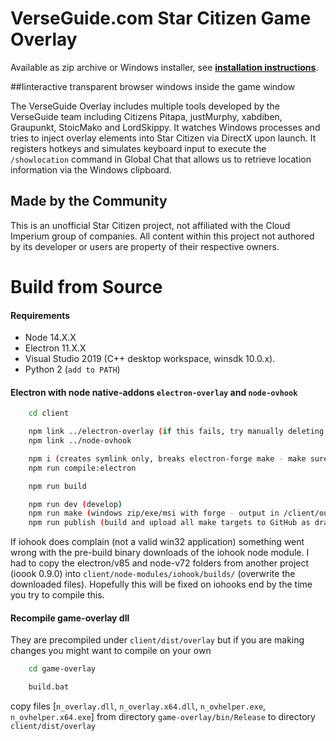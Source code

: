 # VerseGuide.com Star Citizen Game Overlay 

Available as zip archive or Windows installer, see  **[installation instructions](https://github.com/gulbrillo/VerseGuide-overlay/wiki)**.

##Iinteractive transparent browser windows inside the game window

The VerseGuide Overlay includes multiple tools developed by the VerseGuide team including Citizens Pitapa, justMurphy, xabdiben, Graupunkt, StoicMako and LordSkippy.
It watches Windows processes and tries to inject overlay elements into Star Citizen via DirectX upon launch. It registers hotkeys and simulates keyboard input to execute the `/showlocation` command in Global Chat that allows us to retrieve location information via the Windows clipboard.

## Made by the Community

This is an unofficial Star Citizen project, not affiliated with the Cloud Imperium group of companies. All content within this project not authored by its developer or users are property of their respective owners.

# Build from Source

#### Requirements

- Node 14.X.X
- Electron 11.X.X
- Visual Studio 2019 (C++ desktop workspace, winsdk 10.0.x).
- Python 2 (`add to PATH`)

#### Electron with node native-addons `electron-overlay` and `node-ovhook`

```bash
    cd client

    npm link ../electron-overlay (if this fails, try manually deleting /electron-overlay/node_modules/.bin
    npm link ../node-ovhook

    npm i (creates symlink only, breaks electron-forge make - make sure to manually copy /electron-overlay and /node-ovhook to /client/node_modules!)
    npm run compile:electron

    npm run build

    npm run dev (develop)
    npm run make (windows zip/exe/msi with forge - output in /client/out/) 
    npm run publish (build and upload all make targets to GitHub as draft release)
```

If iohook does complain (not a valid win32 application) something went wrong with the pre-build binary downloads of the iohook node module.
I had to copy the electron/v85 and node-v72 folders from another project (ioook 0.9.0) into `client/node-modules/iohook/builds/` (overwrite the downloaded files).
Hopefully this will be fixed on iohooks end by the time you try to compile this.  

#### Recompile game-overlay dll

They are precompiled under `client/dist/overlay` but if you are making changes you might want to compile on your own

```bash
    cd game-overlay

    build.bat
```

copy files [`n_overlay.dll`, `n_overlay.x64.dll`, `n_ovhelper.exe`, `n_ovhelper.x64.exe`] from directory `game-overlay/bin/Release` to directory `client/dist/overlay`

